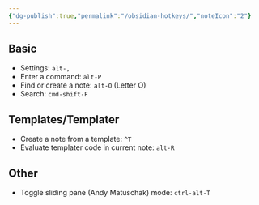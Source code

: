 ```yaml
---
{"dg-publish":true,"permalink":"/obsidian-hotkeys/","noteIcon":"2"}
---
```


## Basic

- Settings: `alt-,`
- Enter a command: `alt-P`
- Find or create a note: `alt-O` (Letter O)
- Search: `cmd-shift-F`

## Templates/Templater
- Create a note from a template: `^T`
- Evaluate templater code in current note: `alt-R`

## Other
- Toggle sliding pane (Andy Matuschak) mode: `ctrl-alt-T`